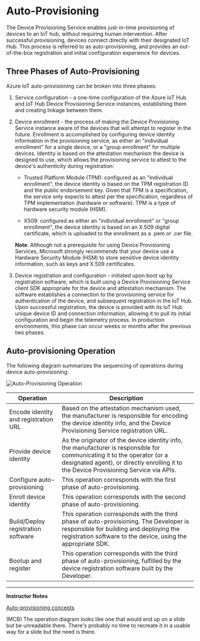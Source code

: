 # Auto-Provisioning

The Device Provisioning Service enables just-in-time provisioning of devices to an IoT hub, without requiring human intervention. After successful provisioning, devices connect directly with their designated IoT Hub. This process is referred to as auto-provisioning, and provides an out-of-the-box registration and initial configuration experience for devices.

## Three Phases of Auto-Provisioning

Azure IoT auto-provisioning can be broken into three phases:

1. Service configuration - a one-time configuration of the Azure IoT Hub and IoT Hub Device Provisioning Service instances, establishing them and creating linkage between them.

1. Device enrollment - the process of making the Device Provisioning Service instance aware of the devices that will attempt to register in the future. Enrollment is accomplished by configuring device identity information in the provisioning service, as either an "individual enrollment" for a single device, or a "group enrollment" for multiple devices. Identity is based on the attestation mechanism the device is designed to use, which allows the provisioning service to attest to the device's authenticity during registration:

    * Trusted Platform Module (TPM): configured as an "individual enrollment", the device identity is based on the TPM registration ID and the public endorsement key. Given that TPM is a specification, the service only expects to attest per the specification, regardless of TPM implementation (hardware or software). TPM is a type of hardware security module (HSM).

    * X509: configured as either an "individual enrollment" or "group enrollment", the device identity is based on an X.509 digital certificate, which is uploaded to the enrollment as a .pem or .cer file.

    **Note**: Although not a prerequisite for using Device Provisioning Services, Microsoft strongly recommends that your device use a Hardware Security Module (HSM) to store sensitive device identity information, such as keys and X.509 certificates.

1. Device registration and configuration - initiated upon boot up by registration software, which is built using a Device Provisioning Service client SDK appropriate for the device and attestation mechanism. The software establishes a connection to the provisioning service for authentication of the device, and subsequent registration in the IoT Hub. Upon successful registration, the device is provided with its IoT Hub unique device ID and connection information, allowing it to pull its initial configuration and begin the telemetry process. In production environments, this phase can occur weeks or months after the previous two phases.

## Auto-provisioning Operation

The following diagram summarizes the sequencing of operations during device auto-provisioning: 

![Auto-Provisioning Operation](../../Linked_Image_Files/M03_L01_Auto-provisioning-diagram.png)

| Operation                            | Description                                                                                                                                                                                                        |
|--------------------------------------|--------------------------------------------------------------------------------------------------------------------------------------------------------------------------------------------------------------------|
| Encode identity and registration URL | Based on the attestation mechanism used, the manufacturer is responsible for encoding the device identity info, and the Device Provisioning Service registration URL.                                              |
| Provide device identity              | As the originator of the device identity info, the manufacturer is responsible for communicating it to the operator (or a designated agent), or directly enrolling it to the Device Provisioning Service via APIs. |
| Configure auto-provisioning          | This operation corresponds with the first phase of auto-provisioning.                                                                                                                                              |
| Enroll device identity               | This operation corresponds with the second phase of auto-provisioning.                                                                                                                                             |
| Build/Deploy registration software   | This operation corresponds with the third phase of auto-provisioning. The Developer is responsible for building and deploying the registration software to the device, using the appropriate SDK.                  |
| Bootup and register                  | This operation corresponds with the third phase of auto-provisioning, fulfilled by the device registration software built by the Developer.                                                                        |

---

**Instructor Notes**

[Auto-provisioning concepts](https://docs.microsoft.com/en-us/azure/iot-dps/concepts-auto-provisioning)

(MCB) The operation diagram looks like one that would end up on a slide but be unreadable there.  There's probably no time to recreate it in a usable way for a slide but the need is there.